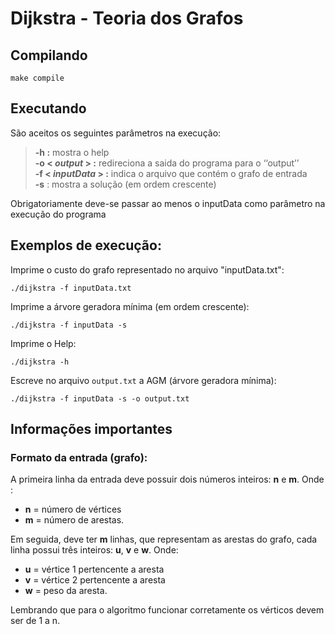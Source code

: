 # Dijkstra - Teoria dos Grafos

## Compilando

```
make compile
```

## Executando
São aceitos os seguintes parâmetros na execução:
> **-h :** mostra o help  
> **-o < *output* > :** redireciona a saida do programa para o ‘‘output’’  
> **-f < *inputData* > :** indica o arquivo que contém o grafo de entrada  
> **-s** : mostra a solução (em ordem crescente)
  
Obrigatoriamente deve-se passar ao menos o inputData como parâmetro na execução do programa  
  
## Exemplos de execução:  
Imprime o custo do grafo representado no arquivo "inputData.txt":  
```
./dijkstra -f inputData.txt
```
  
Imprime a árvore geradora mínima (em ordem crescente):  
```
./dijkstra -f inputData -s
```  

Imprime o Help:  
```
./dijkstra -h
```  

Escreve no arquivo `output.txt` a AGM (árvore geradora mínima):  
```
./dijkstra -f inputData -s -o output.txt
```

## Informações importantes  

### Formato da entrada (grafo):  
A primeira linha da entrada deve possuir dois números inteiros: **n** e **m**. Onde :
- **n** = número de vértices
- **m** = número de arestas.  

Em seguida, deve ter **m** linhas, que representam as arestas do grafo, cada linha possui três inteiros: **u**, **v** e **w**. Onde:
- **u** = vértice 1 pertencente a aresta
- **v** = vértice 2 pertencente a aresta 
- **w** = peso da aresta.

Lembrando que para o algoritmo funcionar corretamente os vérticos devem ser de 1 a n.



